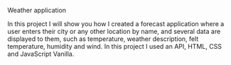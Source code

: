Weather application

In this project I will show you how I created a forecast application where a user enters their city or any other location by name, and several data are displayed to them, such as temperature, weather description, felt temperature, humidity and wind.
In this project I used an API, HTML, CSS and JavaScript Vanilla.
